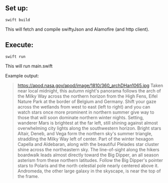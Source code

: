 ## Set up:

```
swift build
```
This will fetch and compile swiftyJson and Alamofire (and http client). 

## Execute:
```
swift run
```
This will run main.swift

Example output:

>https://apod.nasa.gov/apod/image/1810/360_archDHan1065.jpg
>Taken near local midnight, this autumn night's panorama follows the arch of the Milky Way across the northern horizon from the High Fens, Eifel Nature Park at the border of Belgium and Germany. Shift your gaze across the wetlands from west to east (left to right) and you can watch stars once more prominent in northern summer give way to those that will soon dominate northern winter nights. Setting, wanderer Mars is brightest at the far left, still shining against almost overwhelming city lights along the southwestern horizon. Bright stars Altair, Deneb, and Vega form the northern sky's summer triangle, straddling the Milky Way left of center. Part of the winter hexagon Capella and Aldebaran, along with the beautiful Pleiades star cluster shine across the northeastern sky. The line-of-sight along the hikers boardwalk leads almost directly toward the Big Dipper, an all season asterism from these northern latitudes. Follow the Big Dipper's pointer stars to Polaris and the north celestial pole nearly centered above it. Andromeda, the other large galaxy in the skyscape, is near the top of the frame.
